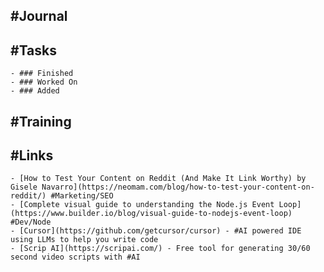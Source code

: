 ## #Journal
## #Tasks
	- ### Finished
	- ### Worked On
	- ### Added
## #Training
## #Links
	- [How to Test Your Content on Reddit (And Make It Link Worthy) by Gisele Navarro](https://neomam.com/blog/how-to-test-your-content-on-reddit/) #Marketing/SEO
	- [Complete visual guide to understanding the Node.js Event Loop](https://www.builder.io/blog/visual-guide-to-nodejs-event-loop) #Dev/Node
	- [Cursor](https://github.com/getcursor/cursor) - #AI powered IDE using LLMs to help you write code
	- [Scrip AI](https://scripai.com/) - Free tool for generating 30/60 second video scripts with #AI